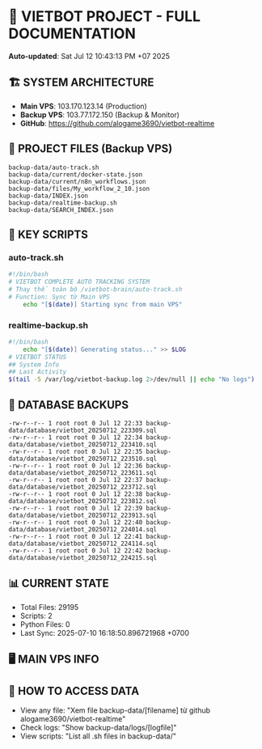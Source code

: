 # 🤖 VIETBOT PROJECT - FULL DOCUMENTATION
**Auto-updated**: Sat Jul 12 10:43:13 PM +07 2025

## 🏗️ SYSTEM ARCHITECTURE
- **Main VPS**: 103.170.123.14 (Production)
- **Backup VPS**: 103.77.172.150 (Backup & Monitor)
- **GitHub**: https://github.com/alogame3690/vietbot-realtime

## 📁 PROJECT FILES (Backup VPS)
```
backup-data/auto-track.sh
backup-data/current/docker-state.json
backup-data/current/n8n_workflows.json
backup-data/files/My_workflow_2_10.json
backup-data/INDEX.json
backup-data/realtime-backup.sh
backup-data/SEARCH_INDEX.json
```

## 🔧 KEY SCRIPTS
### auto-track.sh
```bash
#!/bin/bash
# VIETBOT COMPLETE AUTO TRACKING SYSTEM
# Thay thế toàn bộ /vietbot-brain/auto-track.sh
# Function: Sync từ Main VPS
    echo "[$(date)] Starting sync from main VPS"
```
### realtime-backup.sh
```bash
#!/bin/bash
    echo "[$(date)] Generating status..." >> $LOG
# VIETBOT STATUS
## System Info
## Last Activity
$(tail -5 /var/log/vietbot-backup.log 2>/dev/null || echo "No logs")
```

## 💾 DATABASE BACKUPS
```
-rw-r--r-- 1 root root 0 Jul 12 22:33 backup-data/database/vietbot_20250712_223309.sql
-rw-r--r-- 1 root root 0 Jul 12 22:34 backup-data/database/vietbot_20250712_223410.sql
-rw-r--r-- 1 root root 0 Jul 12 22:35 backup-data/database/vietbot_20250712_223510.sql
-rw-r--r-- 1 root root 0 Jul 12 22:36 backup-data/database/vietbot_20250712_223611.sql
-rw-r--r-- 1 root root 0 Jul 12 22:37 backup-data/database/vietbot_20250712_223712.sql
-rw-r--r-- 1 root root 0 Jul 12 22:38 backup-data/database/vietbot_20250712_223812.sql
-rw-r--r-- 1 root root 0 Jul 12 22:39 backup-data/database/vietbot_20250712_223913.sql
-rw-r--r-- 1 root root 0 Jul 12 22:40 backup-data/database/vietbot_20250712_224014.sql
-rw-r--r-- 1 root root 0 Jul 12 22:41 backup-data/database/vietbot_20250712_224114.sql
-rw-r--r-- 1 root root 0 Jul 12 22:42 backup-data/database/vietbot_20250712_224215.sql
```

## 📊 CURRENT STATE
- Total Files: 29195
- Scripts: 2
- Python Files: 0
- Last Sync: 2025-07-10 16:18:50.896721968 +0700

## 🖥️ MAIN VPS INFO


## 🚨 HOW TO ACCESS DATA
- View any file: "Xem file backup-data/[filename] từ github alogame3690/vietbot-realtime"
- Check logs: "Show backup-data/logs/[logfile]"
- View scripts: "List all .sh files in backup-data/"
